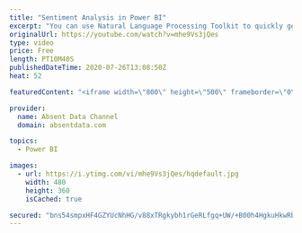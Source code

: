 ```yaml
---
title: "Sentiment Analysis in Power BI"
excerpt: "You can use Natural Language Processing Toolkit to quickly get sentiment scores on text like comments or tweets. You can check out the full written instructions here:"
originalUrl: https://youtube.com/watch?v=mhe9Vs3jQes
type: video
price: Free
length: PT10M40S
publishedDateTime: 2020-07-26T13:08:50Z
heat: 52

featuredContent: "<iframe width=\"800\" height=\"500\" frameborder=\"0\" src=\"https://www.youtube.com/embed/mhe9Vs3jQes\" allow=\"accelerometer; autoplay; encrypted-media; gyroscope; picture-in-picture\" allowfullscreen></iframe>"

provider:
  name: Absent Data Channel
  domain: absentdata.com

topics:
  - Power BI

images:
  - url: https://i.ytimg.com/vi/mhe9Vs3jQes/hqdefault.jpg
    width: 480
    height: 360
    isCached: true

secured: "bns54smpxHF4GZYUcNhHG/v88xTRgkybh1rGeRLfgq+UW/+B00h4HgkuHkwRb73mj+7e9dH+m8+efstyZXr1GtP0r4XlpFQrJCs8eQdYyuHQoEPIEDp655+9CCJpHhfgmZpyI+F+/pp1PBjguA+bpiGaVvJInLJD3S2F0WIGiBSHtGjsG17Mf+nWBBXXJyexWMOR4yzKS8Z0bG0LFb6k1gsKFXNFbuaklkk3QgmDTX1XHrvzczP6dqiaRmbWtCV4VvD9o7i/HTYupKDu04+lTLtlV5l4l0Axqz7tb0+WMIAKFaX88Dh+5xOE+U4l6XU8O60qT4CVm5cR4X9BXGaYxB0Z530JLyi97inRrKRqZWg5ALX3JOaF1H2zmIhVuk0BzeBqAmj50mVIhNMdW52711c4dfgqrpDW0DgKj+QtekU=;lPnegyHbi6b12X6ZFmbSQg=="
---
```



